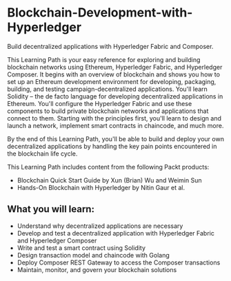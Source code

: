 # Blockchain-Development-with-Hyperledger
Build decentralized applications with Hyperledger Fabric and Composer.

This Learning Path is your easy reference for exploring and building blockchain networks using Ethereum, Hyperledger Fabric, and Hyperledger Composer.  It begins with an overview of blockchain and shows you how to set up an Ethereum development environment for developing, packaging, building, and testing campaign-decentralized applications. You'll learn Solidity – the de facto language for developing decentralized applications in Ethereum. You'll configure the Hyperledger Fabric and use these components to build private blockchain networks and applications that connect to them. Starting with the principles first, you'll learn to design and launch a network, implement smart contracts in chaincode, and much more.

By the end of this Learning Path, you'll be able to build and deploy your own decentralized applications by handling the key pain points encountered in the blockchain life cycle.


This Learning Path includes content from the following Packt products:
* Blockchain Quick Start Guide by Xun (Brian) Wu and Weimin Sun
* Hands-On Blockchain with Hyperledger by Nitin Gaur et al.


## What you will learn:
* Understand why decentralized applications are necessary
* Develop and test a decentralized application with Hyperledger Fabric and Hyperledger Composer
* Write and test a smart contract using Solidity
* Design transaction model and chaincode with Golang
* Deploy Composer REST Gateway to access the Composer transactions
* Maintain, monitor, and govern your blockchain solutions

